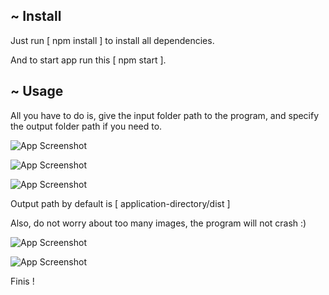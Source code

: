 
## ~ Install

Just run [ npm install ] to install all dependencies.

And to start app run this [ npm start ].

## ~ Usage

All you have to do is, give the input folder path to the program, and specify the output folder path if you need to.

![App Screenshot](../media/p1.jpg?raw=true)

![App Screenshot](../media/p2.jpg?raw=true)

![App Screenshot](../media/p3.jpg?raw=true)

Output path by default is [ application-directory/dist ]

Also, do not worry about too many images, the program will not crash :)

![App Screenshot](../media/p4.jpg?raw=true)

![App Screenshot](../media/p5.jpg?raw=true)

Finis !
